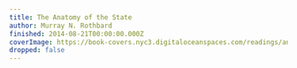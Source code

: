 ```yaml
---
title: The Anatomy of the State
author: Murray N. Rothbard
finished: 2014-08-21T00:00:00.000Z
coverImage: https://book-covers.nyc3.digitaloceanspaces.com/readings/anatomy-of-the-state-01.jpg
dropped: false
---
```



